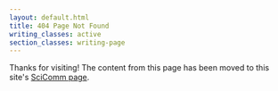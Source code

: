 ```yaml
---
layout: default.html
title: 404 Page Not Found
writing_classes: active
section_classes: writing-page
---
```


Thanks for visiting! The content from this page has been moved to this site's [SciComm page](https://rachelyang.me/scicomm/).
